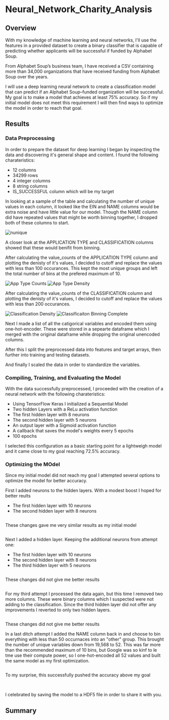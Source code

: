 # Neural_Network_Charity_Analysis

## Overview

With my knowledge of machine learning and neural networks, I'll use the features in a provided dataset to create a binary classifier that is capable of predicting whether applicants will be successful if funded by Alphabet Soup.

From Alphabet Soup’s business team, I have received a CSV containing more than 34,000 organizations that have received funding from Alphabet Soup over the years.

I will use a deep learning neural network to create a classification model that can predict if an Alphabet Soup–funded organization will be successful. My goal is to make a model that achieves at least 75% accuracy. So if my initial model does not meet this requirement I will then find ways to optimize the model in order to reach that goal.

## Results

### Data Preprocessing

In order to prepare the dataset for deep learning I began by inspecting the data and discovering it's general shape and content. I found the following charateristics:
- 12 columns
- 34299 rows
- 4 integer columns 
- 8 string columns
- IS_SUCCESSFUL column which will be my target

In looking at a sample of the table and calculating the number of unique values in each column, it looked like the EIN and NAME columns would be extra noise and have little value for our model. Though the NAME column did have repeated values that might be worth binning together, I dropped both of these columns to start.

![nunique](https://github.com/Olibabba/Neural_Network_Charity_Analysis/blob/main/resources/nunique.png)

A closer look at the APPLICATION TYPE and CLASSIFICATION columns showed that these would benifit from binning.

After calculating the value_counts of the APPLICATION TYPE column and plotting the denisty of it's values, I decided to cutoff and replace the values with less than 100 occurances. This kept the most unique groups and left the total number of bins at the prefered maximum of 10.

![App Type Counts](https://github.com/Olibabba/Neural_Network_Charity_Analysis/blob/main/resources/app_type_count.png)
![App Type Density](https://github.com/Olibabba/Neural_Network_Charity_Analysis/blob/main/resources/app_type_density.png)

After calculating the value_counts of the CLASSIFICATION column and plotting the denisty of it's values, I decided to cutoff and replace the values with less than 200 occurances. 

![Classification Density](https://github.com/Olibabba/Neural_Network_Charity_Analysis/blob/main/resources/classification_density.png)
![Classificaiton Binning Complete](https://github.com/Olibabba/Neural_Network_Charity_Analysis/blob/main/resources/classification_binning.png)

Next I made a list of all the catigorical variables and encoded them using one-hot-encoder. These were stored in a sepearte dataframe which I merged with the original dataframe while dropping the original unencoded columns.

After this I split the preprocessed data into features and target arrays, then further into training and testing datasets.

And finally I scaled the data in order to standardize the variables.

### Compiling, Training, and Evaluating the Model

With the data successfully preprocessed, I proceeded with the creation of a neural network with the following charateristics:

- Using TensorFlow Keras I initialized a Sequential Model
- Two hidden Layers with a ReLu activation function
- The first hidden layer with 8 neurons
- The second hidden layer with 5 neurons
- An output layer with a Sigmoid activation function
- A callback that saves the model's weights every 5 epochs
- 100 epochs

I selected this configuration as a basic starting point for a lightweigh model and it came close to my goal reaching 72.5% accuracy.

### Optimizing the MOdel

Since my initial model did not reach my goal I attempted several options to optimize the model for better accuracy.

First I added neurons to the hidden layers. With a modest boost I hoped for better reults
- The first hidden layer with 10 neurons
- The second hidden layer with 8 neurons

![]()

These changes gave me very similar results as my initial model

![]()

Next I added a hidden layer. Keeping the additional neurons from attempt one:
- The first hidden layer with 10 neurons
- The second hidden layer with 8 neurons
- The third hidden layer with 5 neurons

![]()

These changes did not give me better results

![]()

For my third attempt I processed the data again, but this time I removed two more columns. These were binary columns which I suspected were not adding to the classification. Since the third hidden layer did not offer any improvements I reverted to only two hidden layers.

![]()

These changes did not give me better results

In a last ditch attempt I added the NAME column back in and choose to bin everything with less than 50 occurnaces into an "other" group. This brought the number of unique variables down from 19,568 to 52. This was far more than the recommended maximum of 10 bins, but Google was so kinf to le tme use their compute power, so I one-hot-encoded all 52 values and built the same model as my first optimization. 

![]()

To my surprise, this successfully pushed the accuracy above my goal

![]()
![]()
![]()

I celebrated by saving the model to a HDF5 file in order to share it with you.

## Summary